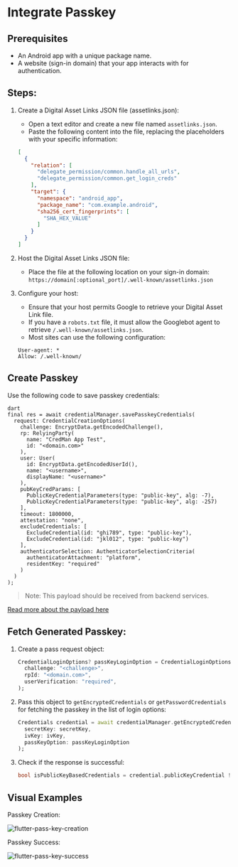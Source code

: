 # Integrate Passkey

## Prerequisites
- An Android app with a unique package name.
- A website (sign-in domain) that your app interacts with for authentication.

## Steps:

1. Create a Digital Asset Links JSON file (assetlinks.json):
   - Open a text editor and create a new file named `assetlinks.json`.
   - Paste the following content into the file, replacing the placeholders with your specific information:

   ```json
   [
     {
       "relation": [
         "delegate_permission/common.handle_all_urls",
         "delegate_permission/common.get_login_creds"
       ],
       "target": {
         "namespace": "android_app",
         "package_name": "com.example.android",
         "sha256_cert_fingerprints": [
           "SHA_HEX_VALUE"
         ]
       }
     }
   ] 
   ```

2. Host the Digital Asset Links JSON file:
   - Place the file at the following location on your sign-in domain:
     `https://domain[:optional_port]/.well-known/assetlinks.json`

3. Configure your host:
   - Ensure that your host permits Google to retrieve your Digital Asset Link file.
   - If you have a `robots.txt` file, it must allow the Googlebot agent to retrieve `/.well-known/assetlinks.json`.
   - Most sites can use the following configuration:

   ```
   User-agent: *
   Allow: /.well-known/
   ```

## Create Passkey 

Use the following code to save passkey credentials:

```
dart
final res = await credentialManager.savePasskeyCredentials(
  request: CredentialCreationOptions(
    challenge: EncryptData.getEncodedChallenge(),
    rp: RelyingParty(
      name: "CredMan App Test",
      id: "<domain.com>"
    ),
    user: User(
      id: EncryptData.getEncodedUserId(),
      name: "<username>",
      displayName: "<username>"
    ),
    pubKeyCredParams: [
      PublicKeyCredentialParameters(type: "public-key", alg: -7),
      PublicKeyCredentialParameters(type: "public-key", alg: -257)
    ],
    timeout: 1800000,
    attestation: "none",
    excludeCredentials: [
      ExcludeCredential(id: "ghi789", type: "public-key"),
      ExcludeCredential(id: "jkl012", type: "public-key")
    ],
    authenticatorSelection: AuthenticatorSelectionCriteria(
      authenticatorAttachment: "platform",
      residentKey: "required"
    )
  )
);
```


> Note: This payload should be received from backend services.

[Read more about the payload here](https://github.com/android/identity-samples/tree/main/CredentialManager)

## Fetch Generated Passkey:

1. Create a pass request object:
   ```dart
   CredentialLoginOptions? passKeyLoginOption = CredentialLoginOptions(
     challenge: "<challenge>",
     rpId: "<domain.com>",
     userVerification: "required",
   );
   ```

2. Pass this object to `getEncryptedCredentials` or `getPasswordCredentials` for fetching the passkey in the list of login options:
   ```dart
   Credentials credential = await credentialManager.getEncryptedCredentials(
     secretKey: secretKey,
     ivKey: ivKey,
     passKeyOption: passKeyLoginOption
   );
   ```

3. Check if the response is successful:
   ```dart
   bool isPublicKeyBasedCredentials = credential.publicKeyCredential != null;
   ```

## Visual Examples

Passkey Creation:

![flutter-pass-key-creation](https://i.ibb.co/XCLvkB3/Whats-App-Image-2024-06-02-at-21-46-17.jpg)

Passkey Success:

![flutter-pass-key-success](https://i.ibb.co/0JKNDff/Whats-App-Image-2024-06-02-at-21-46-17-1.jpg)